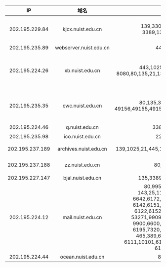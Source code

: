 IP|域名|端口|描述|日期
|:---:|:---:|:---:|:---|:---:|
202.195.229.84|kjcx.nuist.edu.cn|139,3306,21,8080,80,<br>3389,135,1027,1026|(1)80:南京信息工程大学教育部科技查新工作站;<br>(2)21:Microsoft ftpd Anonymous;<br>(3)3306:mysql white list;<br>(4)8080:Directory Listing Denied|2018/12/6
202.195.235.89|webserver.nuist.edu.cn|443,80,22|(1)443,80:南京信息工程大学官网;|2018/12/10
202.195.224.26|xb.nuist.edu.cn| 443,1025,445,1723,22,<br>8080,80,135,21,139,1433,990,8800,8808|(1)80:南京信息工程大学党委办公室，校长办公室;<br>(2)21,443:Serv-U ftpd;<br>(3)1433:Microsoft SQL Server;<br>(4)8080:360企业安全;<br>(5)8800:360企业版控制中心;|2018/12/6
202.195.235.35|cwc.nuist.edu.cn|80,135,3389,139,3306,<br>49156,49155,49152,49157,98,8109,49154|(1)80:南京信息工程大学财务处;<br>(2)98:Tomcat;<br>(3)3306:Mysql;<br>(4)49152,49153,49154,49155,49156,49157:Microsoft Windows RPC|2018/12/6
202.195.224.46|q.nuist.edu.cn|3389,80,443|(1)80,443:趣汇南信大首页|2018/12/7
202.195.235.98|ico.nuist.edu.cn|22,80,443|(1)80,443:国际合作与交流处，港澳台事物办公室|2018/12/7
202.195.237.189|archives.nuist.edu.cn|139,1025,21,445,135,80,22,443,6699,990|(1)21,443,990:Serv-U ftpd 15.1;<br>(2)80:南京信息工程大学档案信息网;|2018/12/7
202.195.237.188|zz.nuist.edu.cn|80,3389,88|(1)80:南京信息工程大学学生资助管理中心;<br>(2)88:心海软件-心理管理系统|2018/12/7
202.195.227.147|bjal.nuist.edu.cn|135,3389,80,445,49154|(1)80:奥兰学生管理系统(滨江)(已迁移);|2018/12/7
202.195.224.12|mail.nuist.edu.cn|80,995,22,993,111,<br>143,25,110,6132,36632,<br>6642,6172,6652,6120,6192,<br>6142,6151,6130,6232,6121,<br>6122,6152,6200,6202,636,<br>53271,9909,6140,3308,6162,<br>9900,6600,6640,6102,6170,<br>6195,7320,7330,6110,6175,<br>465,389,6182,6602,6131,<br>6111,10101,6171,6641,9000,6190,<br>6150,6185|(1)25:Postfix smtpd;<br>(2)80,9900:南京信息工程大学邮件系统登录界面;<br>(3)110,995:(ssl)pop3;<br>(4)3308:mysql;|2018/12/7
202.195.224.44|ocean.nuist.edu.cn|80,3389|80:海洋科学学院|2018/12/10